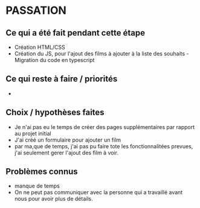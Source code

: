 # PASSATION

## Ce qui a été fait pendant cette étape

- Création HTML/CSS
- Création du JS, pour l'ajout des films à ajouter à la liste des souhaits
-Migration du code en typescript

## Ce qui reste à faire / priorités

-

## Choix / hypothèses faites

- Je n'ai pas eu le temps de créer des pages supplémentaires par rapport au projet initial
- J'ai créé un formulaire pour ajouter un film
- par ma,que de temps, j'ai pas pu faire tote les fonctionnalitées prevues, j'ai seulement gerer l'ajout des film à voir.

## Problèmes connus

- manque de temps
- On ne peut pas communiquer avec la personne qui a travaillé avant nous pour avoir plus de détails.
